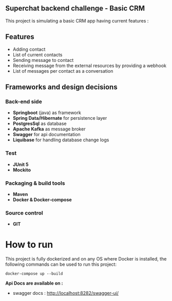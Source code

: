 ##  Superchat backend challenge - Basic CRM

This project is simulating a basic CRM app having current features :


##  Features
- Adding contact
- List of current contacts
- Sending message to contact
- Receiving message from the external resources by providing a webhook
- List of messages per contact as a conversation


## Frameworks and design decisions

### Back-end side

- **Springboot** (java) as framework
- **Spring Data/Hibernate** for persistence layer
- **PostgresSql** as database
- **Apache Kafka** as message broker
- **Swagger** for api documentation
- **Liquibase** for handling database change logs


### Test
- **JUnit 5**
- **Mockito**


### Packaging & build tools

- **Maven**
- **Docker & Docker-compose**

### Source control
- **GIT**



# How to run
This project is fully dockerized and on any OS where Docker is installed, the following commands can be used to run this project:

`docker-compose up --build`



**Api Docs are available on :**

- swagger docs : [http://localhost:8282/swagger-ui/](http://localhost:8282/swagger-ui/ "http://localhost:3000/swagger-ui/")


